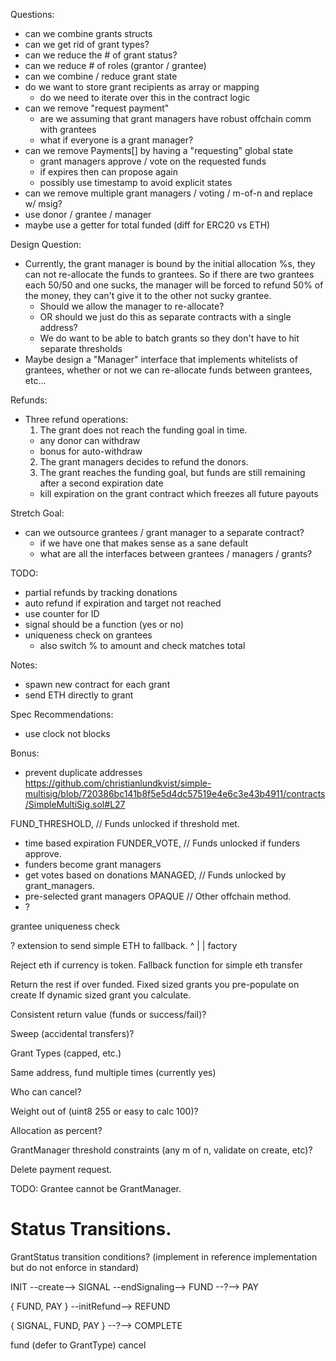 Questions:
- can we combine grants structs
- can we get rid of grant types?
- can we reduce the # of grant status?
- can we reduce # of roles (grantor / grantee)
- can we combine / reduce grant state
- do we want to store grant recipients as array or mapping
  - do we need to iterate over this in the contract logic
- can we remove "request payment"
  - are we assuming that grant managers have robust offchain comm with grantees
  - what if everyone is a grant manager?
- can we remove Payments[] by having a "requesting" global state
  - grant managers approve / vote on the requested funds
  - if expires then can propose again
  - possibly use timestamp to avoid explicit states
- can we remove multiple grant managers / voting / m-of-n and replace w/ msig?
- use donor / grantee / manager
- maybe use a getter for total funded (diff for ERC20 vs ETH)

Design Question:
- Currently, the grant manager is bound by the initial allocation %s, they can
  not re-allocate the funds to grantees. So if there are two grantees each
  50/50 and one sucks, the manager will be forced to refund 50% of the money,
  they can't give it to the other not sucky grantee.
  - Should we allow the manager to re-allocate?
  - OR should we just do this as separate contracts with a single address?
  - We do want to be able to batch grants so they don't have to hit separate
    thresholds
- Maybe design a "Manager" interface that implements whitelists of grantees,
  whether or not we can re-allocate funds between grantees, etc...

Refunds:
- Three refund operations:
  1. The grant does not reach the funding goal in time.
   - any donor can withdraw
   - bonus for auto-withdraw
  2. The grant managers decides to refund the donors.
  3. The grant reaches the funding goal, but funds are still remaining after
     a second expiration date
   - kill expiration on the grant contract which freezes all future payouts

Stretch Goal:
- can we outsource grantees / grant manager to a separate contract?
  - if we have one that makes sense as a sane default
  - what are all the interfaces between grantees / managers / grants?

TODO:
- partial refunds by tracking donations
- auto refund if expiration and target not reached
- use counter for ID
- signal should be a function (yes or no)
- uniqueness check on grantees
  - also switch % to amount and check matches total

Notes:
- spawn new contract for each grant
- send ETH directly to grant

Spec Recommendations:
- use clock not blocks

Bonus:
- prevent duplicate addresses
https://github.com/christianlundkvist/simple-multisig/blob/720386bc141b8f5e5d4dc57519e4e6c3e43b4911/contracts/SimpleMultiSig.sol#L27


FUND_THRESHOLD, // Funds unlocked if threshold met.
- time based expiration
FUNDER_VOTE,    // Funds unlocked if funders approve.
- funders become grant managers
- get votes based on donations
MANAGED,        // Funds unlocked by grant_managers.
- pre-selected grant managers
OPAQUE          // Other offchain method.
- ?





grantee uniqueness check


? extension to send simple ETH to fallback.
   ^
   |
   |
factory



Reject eth if currency is token.
Fallback function for simple eth transfer

Return the rest if over funded.
Fixed sized grants you pre-populate on create
If dynamic sized grant you calculate.



Consistent return value (funds or success/fail)?

Sweep (accidental transfers)?

Grant Types (capped, etc.)

Same address, fund multiple times (currently yes)

Who can cancel?

Weight out of (uint8 255 or easy to calc 100)?

Allocation as percent?

GrantManager threshold constraints (any m of n, validate on create, etc)?

Delete payment request.

TODO: Grantee cannot be GrantManager.

# Status Transitions.
GrantStatus transition conditions?
(implement in reference implementation but do not enforce in standard)

INIT --create--> SIGNAL --endSignaling--> FUND --?--> PAY

{ FUND, PAY } --initRefund--> REFUND

{ SIGNAL, FUND, PAY } --?--> COMPLETE



fund (defer to GrantType)
cancel
